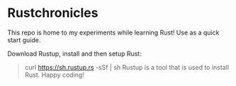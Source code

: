 # Rustchronicles
This repo is home to my experiments while learning Rust! 
Use as a quick start guide.

Download Rustup, install and then setup Rust:
> curl https://sh.rustup.rs -sSf | sh
Rustup is a tool that is used to install Rust.
Happy coding!
